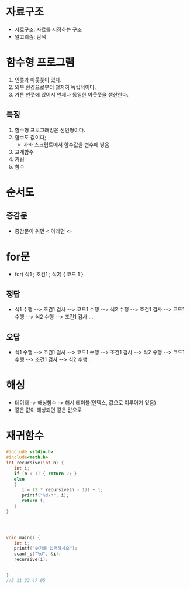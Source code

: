 # 자료구조
* 자료구조: 자료를 저장하는 구조
* 알고리즘: 탐색

# 함수형 프로그램
1. 인풋과 아웃풋이 있다.
2. 외부 환경으로부터 철저히 독립적이다.
3. 가튼 인풋에 있어서 언제나 동일한 아웃풋을 생산한다.

## 특징
1. 함수형 프로그래밍은 선언형이다.
2. 함수도 값이다; 
   * 자바 스크립트에서 함수값을 변수에 넣음
3. 고계함수
4. 커링
5. 함수 

# 순서도
## 증감문
* 증감문이 위면 < 아래면 <=

# for문
- for( 식1 ; 조건1 ; 식2)
{
   코드 1
}

## 정답
- 식1 수행 --> 조건1 검사 --> 코드1 수행 --> 식2 수행 --> 조건1 검사 --> 코드1 수행 --> 식2 수행 --> 조건1 검사 …

## 오답
- 식1 수행 --> 조건1 검사 --> 코드1 수행 --> 조건1 검사 --> 식2 수행 --> 코드1 수행 --> 조건1 검사 --> 식2 수행 .




 
# 해싱
* 데이터 -> 해싱함수 -> 해시 테이블(인덱스, 값으로 이루어져 있음)
* 같은 값이 해싱되면 같은 값으로 
 
# 재귀함수
```C
#include <stdio.h>
#include<math.h>
int recursive(int n) {
   int i;
   if (n < 1) { return 2; }
   else
   {
      i = (2 * recursive(n - 1)) + 1;
      printf("%d\n", i);
      return i;
   }
}




void main() {
   int i;
   printf("숫자를 입력하시오");
   scanf_s("%d", &i);
   recursive(i);


}
//5 11 23 47 95
``` 


